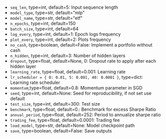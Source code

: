 - `seq_len`, type=int, default=5: Input sequence length
- `model_type`, type=str, default="mlp"
- `model_name`, type=str, default="etf"
- `n_epochs`, type=int, default=150
- `batch_size`, type=int, default=64 
- `log_every`, type=int, default=1: Epoch logs frequency
- `plot_every`, type=int, default=2: Plots frequency
- `no_cash`, type=boolean, default=False: Implement a portfolio without cash
- `n_hidden`, type=int, default=3: Number of hidden layers
- `dropout`, type=float, default=None, 0: Dropout rate to apply after each hidden layer
- `learning_rate`, type=float, default=0.001: Learning rate
- `lr_scheduler = {
    0: 0.01,
    5: 0.001,
    40: 0.0001
}`, type=dict: Learning rate scheduler
- `momentum`,type=float, default=0.8: Momentum parameter in SGD
- `seed`, type=int, default=None: Seed for reproducibility, if not set use default
- `test_size`, type=int, default=300: Test size
- `benchmark`, type=float, default=0.: Benchmark for excess Sharpe Ratio
- `annual_period`, type=float, default=252: Period to annualize sharpe ratio
- `trading_fee`, type=float, default=0.0001: Trading fee
- `load_model`, type=str, default=None: Model checkpoint path
- `save`, type=boolean, default=False: Save outputs